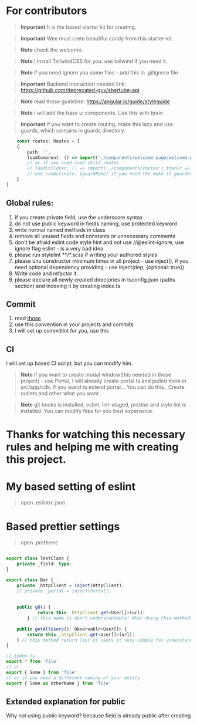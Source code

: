# For contributors

>**Important**
> It is the based starter kit for creating.

>**Important**
> Wee must crete beautiful candy from this starter-kit

>**Note**
> check the welcome.


>**Note**
> I install TailwindCSS for you. use tailwind if you need it.

>**Note**
> if you need ignore you some files - add this in .gitignore file

>**Important**
> Backend interaction needed link: https://github.com/deprecated-guy/sbertube-api


> **Note**
> read those guideline: https://angular.io/guide/styleguide

> **Note**
> I will add the base ui components. Use this with brain

>**Important**
> if you want to create routing, make this lazy and use guards, which contains in guards directory.

```typescript
	const routes: Routes = [
	{
        path: '',
		loadComonent: () => import('./components/welcome-page/welcome-page.components.ts').then(c => c.WelcomePageComponent), 
		// or if you nned load child routes
		// loadChildren: () => import('./components/routes').then(r => r.routes), 
		// use canActivate: [guardName] if you need the make it guarded
	}
]
```


## Global rules:
1. if you create private field, use the underscore syntax
2. do not use public keyword in fields naming, use protected keyword
3. write normal named methods in class
4. remove all unused fields and constants or unnecessary comments
5. don't be afraid eslint code style hint and not use //@eslint-ignore, use ignore flag eslint - is a very bad idea  
6. please run stylelint **/*.scss if  writing your authored styles
7. please unu constructor minimum times in all project - use inject(), if you need optional dependency providing - use inject(dep, {optional: true})
8. Write code and refactor it. 
9. please declare all newly created directories in tsconfig.json (paths section) and indexing it by creating index.ts

## Commit
1. read [those](https://www.conventionalcommits.org/en/v1.0.0/) 
2. use this convention in your projects and commits
3. I will set up commitlint for you, use this

## CI
I will set up based CI script, but you can modify him.

> **Note**
> if you want to create modal window(this needed in those project) - use Portal, I will already create portal.ts and pulled them in src/app/cdk. 
> if you wand to extend portal... You can do this.. Create outlets and other what you want. 


> **Note**
> git hooks is installed, eslint, lint-staged, prettier and style lint is installed. You can modify files for you best experience.


# Thanks for watching this necessary rules and helping me with creating this project.


# My based setting of eslint

> open .eslintrc.json

# Based prettier settings

> open .prettierrc


```typescript

export class TestClass {
	private _field: type;
}

export class Bar {
    private _httpClient = inject(HttpClient);
	// private _portal = inject(Portal);
    
    
    public gU() {
			return this._httpClient.get<User[]>(url);
		} // this name is don't understandable! What doing this method?
	
	public getAllUsers(): Observablr<User[]> {
        return this._httpClient.get<User[]>(url);
	} // this method return list of users it very simple fot understand
}
```

```typescript
// index.ts
export * from 'file'
// or
export { Some } from 'file'
// or if you need a different naming of your entity
export { Some as OtherName } from 'file'
```



## Extended explanation for public
Why not using public keyword?
because field is already public after creating

